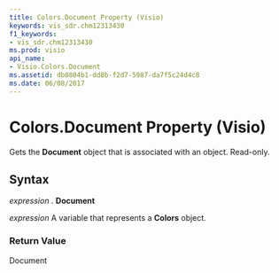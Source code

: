 ```yaml
---
title: Colors.Document Property (Visio)
keywords: vis_sdr.chm12313430
f1_keywords:
- vis_sdr.chm12313430
ms.prod: visio
api_name:
- Visio.Colors.Document
ms.assetid: db0804b1-dd8b-f2d7-5987-da7f5c24d4c8
ms.date: 06/08/2017
---
```



# Colors.Document Property (Visio)

Gets the  **Document** object that is associated with an object. Read-only.


## Syntax

 _expression_ . **Document**

 _expression_ A variable that represents a **Colors** object.


### Return Value

Document


